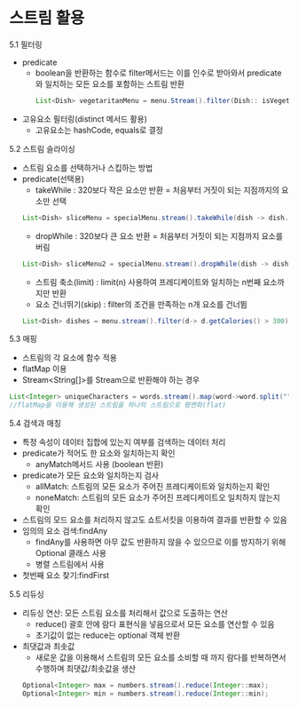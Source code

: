 # 스트림 활용
5.1 필터링
* predicate
  * boolean을 반환하는 함수로 filter메서드는 이를 인수로 받아와서 predicate와 일치하는 모든 요소를 포함하는 스트림 반환
    ```java
    List<Dish> vegetaritanMenu = menu.Stream().filter(Dish:: isVegetarian).collect(toList());
    ```
* 고유요소 필터링(distinct 메서드 활용)
  * 고유요소는 hashCode, equals로 결정

5.2 스트림 슬라이싱
* 스트림 요소를 선택하거나 스킵하는 방법
* predicate(선택용)
  * takeWhile : 320보다 작은 요소만 반환 = 처음부터 거짓이 되는 지점까지의 요소만 선택
  ```java
  List<Dish> sliceMenu = specialMenu.stream().takeWhile(dish -> dish.getCalories() < 320).collect(toList());
  ```
  * dropWhile : 320보다 큰 요소 반환 = 처음부터 거짓이 되는 지점까지 요소를 버림
   ```java
  List<Dish> sliceMenu2 = specialMenu.stream().dropWhile(dish -> dish.getCalories() < 320).collect(toList());
  ```
  * 스트림 축소(limit) : limit(n) 사용하여 프레디케이트와 일치하는 n번째 요소까지만 반환
  * 요소 건너뛰기(skip) : filter의 조건을 만족하는 n개 요소를 건너뜀
   ```java
  List<Dish> dishes = menu.stream().filter(d-> d.getCalories() > 300).skip(2).collect(toList());
  ```
 
 5.3 매핑
 * 스트림의 각 요소에 함수 적용
 * flatMap 이용
  * Stream<String[]>를 Stream<String>으로 반환해야 하는 경우
  
  ```java
  List<Integer> uniqueCharacters = words.stream().map(word->word.split("")).flatMap(Arrays::stream).distinct().collect(toList());
  //flatMap을 이용해 생성된 스트림을 하나의 스트림으로 평면화(flat)
  ```
  5.4 검색과 매칭
  * 특정 속성이 데이터 집합에 있는지 여부를 검색하는 데이터 처리
  * predicate가 적어도 한 요소와 일치하는지 확인
    * anyMatch메서드 사용 (boolean 반환)
  * predicate가 모든 요소와 일치하는지 검사
    * allMatch: 스트림의 모든 요소가 주어진 프레디케이트와 일치하는지 확인
    * noneMatch: 스트림의 모든 요소가 주어진 프레디케이트오 일치하지 않는지 확인
  * 스트림의 모드 요소를 처리하지 않고도 쇼트서킷을 이용하여 결과를 반환할 수 있음
  * 임의의 요소 검색:findAny
    * findAny를 사용하면 아무 값도 반환하지 않을 수 있으므로 이를 방지하기 위해 Optional 클래스 사용
    * 병렬 스트림에서 사용
  * 첫번째 요소 찾기:findFirst
  
  5.5 리듀싱
  * 리듀싱 연산: 모든 스트림 요소를 처리해서 값으로 도출하는 연산
    * reduce() 괄호 안에 람다 표현식을 넣음으로서 모든 요소를 연산할 수 있음
    * 초기값이 없는 reduce는 optional 객체 반환
  * 최댓값과 최솟값
    * 새로운 값을 이용해서 스트림의 모든 요소를 소비할 때 까지 람다를 반복하면서 수행하며 최댓값/최솟값을 생산
     ```java
    Optional<Integer> max = numbers.stream().reduce(Integer::max);
    Optional<Integer> min = numbers.stream().reduce(Integer::min);
    ```

